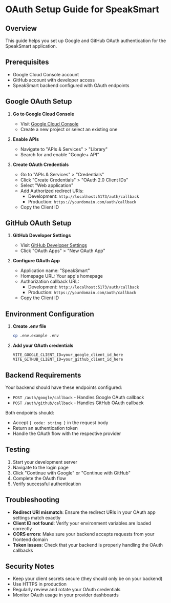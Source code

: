 # OAuth Setup Guide for SpeakSmart

## Overview
This guide helps you set up Google and GitHub OAuth authentication for the SpeakSmart application.

## Prerequisites
- Google Cloud Console account
- GitHub account with developer access
- SpeakSmart backend configured with OAuth endpoints

## Google OAuth Setup

1. **Go to Google Cloud Console**
   - Visit [Google Cloud Console](https://console.cloud.google.com/)
   - Create a new project or select an existing one

2. **Enable APIs**
   - Navigate to "APIs & Services" > "Library"
   - Search for and enable "Google+ API"

3. **Create OAuth Credentials**
   - Go to "APIs & Services" > "Credentials"
   - Click "Create Credentials" > "OAuth 2.0 Client IDs"
   - Select "Web application"
   - Add Authorized redirect URIs:
     - Development: `http://localhost:5173/auth/callback`
     - Production: `https://yourdomain.com/auth/callback`
   - Copy the Client ID

## GitHub OAuth Setup

1. **GitHub Developer Settings**
   - Visit [GitHub Developer Settings](https://github.com/settings/developers)
   - Click "OAuth Apps" > "New OAuth App"

2. **Configure OAuth App**
   - Application name: "SpeakSmart"
   - Homepage URL: Your app's homepage
   - Authorization callback URL:
     - Development: `http://localhost:5173/auth/callback`
     - Production: `https://yourdomain.com/auth/callback`
   - Copy the Client ID

## Environment Configuration

1. **Create .env file**
   ```bash
   cp .env.example .env
   ```

2. **Add your OAuth credentials**
   ```env
   VITE_GOOGLE_CLIENT_ID=your_google_client_id_here
   VITE_GITHUB_CLIENT_ID=your_github_client_id_here
   ```

## Backend Requirements

Your backend should have these endpoints configured:
- `POST /auth/google/callback` - Handles Google OAuth callback
- `POST /auth/github/callback` - Handles GitHub OAuth callback

Both endpoints should:
- Accept `{ code: string }` in the request body
- Return an authentication token
- Handle the OAuth flow with the respective provider

## Testing

1. Start your development server
2. Navigate to the login page
3. Click "Continue with Google" or "Continue with GitHub"
4. Complete the OAuth flow
5. Verify successful authentication

## Troubleshooting

- **Redirect URI mismatch**: Ensure the redirect URIs in your OAuth app settings match exactly
- **Client ID not found**: Verify your environment variables are loaded correctly
- **CORS errors**: Make sure your backend accepts requests from your frontend domain
- **Token issues**: Check that your backend is properly handling the OAuth callbacks

## Security Notes

- Keep your client secrets secure (they should only be on your backend)
- Use HTTPS in production
- Regularly review and rotate your OAuth credentials
- Monitor OAuth usage in your provider dashboards